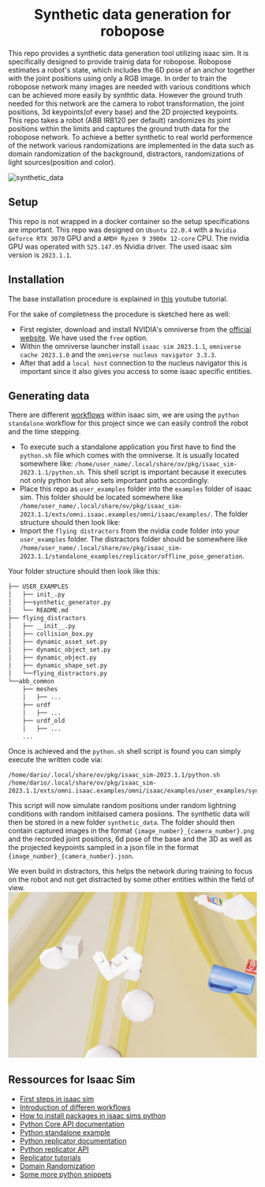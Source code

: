 <h1 align="center">
Synthetic data generation for robopose
</h1>
This repo provides a synthetic data generation tool utilizing isaac sim. It is specifically designed to provide trainig data for robopose. Robopose estimates a robot's state, which includes the 6D pose of an anchor together with the joint positions using only a RGB image. In order to train the robopose network many images are needed with various conditions which can be achieved more easily by synthtic data. However the ground truth needed for this network are the camera to robot transformation, the joint positions, 3d keypoints(of every base) and the 2D projected keypoints.


<br />
This repo takes a robot (ABB IRB120 per default) randomizes its joint positions within the limits and captures the ground truth data for the robopose network. 
To achieve a better synthetic to real world performence of the network various randomizations are implemented in the data such as domain randomization of the background, distractors, randomizations of light sources(position and color).

![synthetic_data](/doc_img/synthetic_new.gif)
## Setup
This repo is not wrapped in a docker container so the setup specifications are important. This repo was designed on `Ubuntu 22.0.4` with a `Nvidia Geforce RTX 3070` GPU and a `AMD® Ryzen 9 3900x 12-core` CPU.
The nvidia GPU was operated with `525.147.05` Nvidia driver. The used isaac sim version is `2023.1.1`.

## Installation
The base installation procedure is explained in [this](https://www.youtube.com/watch?v=ZUX9SrPGrbk&t=302s) youtube tutorial. 

For the sake of completness the procedure is sketched here as well:
- First register, download and install NVIDIA's omniverse from the [official website](https://www.nvidia.com/de-de/omniverse/). We have used the `free` option. 
- Within the omniverse launcher install `isaac sim 2023.1.1`, `omniverse cache 2023.1.0` and the `omniverse nucleus navigator 3.3.3`. 
- After that add a `local host` connection to the nucleus navigator this is important since it also gives you access to some isaac specific entities. 

## Generating data
There are different [workflows](https://docs.omniverse.nvidia.com/isaacsim/latest/introductory_tutorials/tutorial_intro_workflows.html#isaac-sim-app-tutorial-intro-workflows) within isaac sim, we are using the `python standalone` workflow for this project since we can easily controll the robot and the time stepping. 

- To execute such a standalone application you first have to find the `python.sh` file which comes with the omniverse. It is usually located somewhere like: `/home/user_name/.local/share/ov/pkg/isaac_sim-2023.1.1/python.sh`. This shell script is important because it executes not only python but also sets important paths accordingly. 
- Place this repo as `user_examples` folder into the `examples` folder of isaac sim. This folder should be located somewhere like `/home/user_name/.local/share/ov/pkg/isaac_sim-2023.1.1/exts/omni.isaac.examples/omni/isaac/examples/`. The folder structure should then look like:
- Import the `flying distractors` from the nvidia code folder into your `user_examples` folder. The distractors folder should be somewhere like `/home/user_name/.local/share/ov/pkg/isaac_sim-2023.1.1/standalone_examples/replicator/offline_pose_generation`. 

Your folder structure should then look like this:
```
├── USER_EXAMPLES
│   ├── init_.py
│   ├──synthetic_generator.py
│   └── README.md
├── flying_distractors
│   ├── __init__.py
│   ├── collision_box.py
│   ├── dynamic_asset_set.py
│   ├── dynamic_object_set.py
│   ├── dynamic_object.py
│   ├── dynamic_shape_set.py
│   └──flying_distractors.py
└──abb_common
    ├── meshes
    │   ├── ...
    ├── urdf
    │   ├── ...
    ├── urdf_old
    │   ├── ...
    ...
```

Once is achieved and the `python.sh` shell script is found you can simply execute the written code via:
```
/home/dario/.local/share/ov/pkg/isaac_sim-2023.1.1/python.sh /home/dario/.local/share/ov/pkg/isaac_sim-2023.1.1/exts/omni.isaac.examples/omni/isaac/examples/user_examples/synthetic_generator.py
```
This script will now simulate random positions under random lightning conditions with random initilaised camera posiions. The synthetic data will then be stored in a new folder `synthetic_data`. 
The folder should then contain captured images in the format `{image_number}_{camera_number}.png` and the recorded joint positions, 6d pose of the base and the 3D as well as the projected keypoints sampled in a json file in the format `{image_number}_{camera_number}.json`. 

We even build in distractors, this helps the network during training to focus on the robot and not get distracted by some other entities within the field of view. 
![](/doc_img/distractors.png)

## Ressources for Isaac Sim
- [First steps in isaac sim](https://docs.omniverse.nvidia.com/isaacsim/latest/core_api_tutorials/tutorial_core_hello_world.html#isaac-sim-app-tutorial-core-hello-world)
- [Introduction of differen workflows](https://docs.omniverse.nvidia.com/isaacsim/latest/introductory_tutorials/tutorial_intro_workflows.html#isaac-sim-app-tutorial-intro-workflows)
- [How to install packages in isaac sims python](https://docs.omniverse.nvidia.com/isaacsim/latest/installation/install_python.html)
- [Python Core API documentation](https://docs.omniverse.nvidia.com/py/isaacsim/source/extensions/omni.isaac.core/docs/index.html)
- [Python standalone example](https://docs.omniverse.nvidia.com/isaacsim/latest/features/sensors_simulation/isaac_sim_sensors_camera.html#python-example)
- [Python replicator documentation](https://docs.omniverse.nvidia.com/py/isaacsim/source/extensions/omni.replicator.isaac/docs/index.html)
- [Python replicator API](https://docs.omniverse.nvidia.com/py/replicator/1.10.10/source/extensions/omni.replicator.core/docs/API.html#writers)
- [Replicator tutorials](https://docs.omniverse.nvidia.com/isaacsim/latest/replicator_tutorials/tutorial_replicator_training_pose_estimation_model.html)
- [Domain Randomization](https://docs.omniverse.nvidia.com/isaacsim/latest/replicator_tutorials/tutorial_replicator_offline_pose_estimation.html)
- [Some more python snippets](https://docs.omniverse.nvidia.com/isaacsim/latest/replicator_tutorials/tutorial_replicator_isaac_snippets.html)




